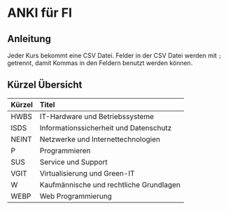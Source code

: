 # ANKI für FI

## Anleitung

Jeder Kurs bekommt eine CSV Datei. Felder in der CSV Datei werden mit `;` getrennt, damit Kommas in den Feldern benutzt werden können.

## Kürzel Übersicht

Kürzel | Titel
:--- | :---
HWBS | IT-Hardware und Betriebssysteme
ISDS | Informationssicherheit und Datenschutz
NEINT | Netzwerke und Internettechnologien
P | Programmieren
SUS | Service und Support
VGIT | Virtualisierung und Green-IT
W | Kaufmännische und rechtliche Grundlagen
WEBP | Web Programmierung
